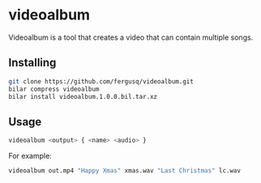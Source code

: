 # videoalbum

Videoalbum is a tool that creates a video that can contain multiple songs.

## Installing

```sh
git clone https://github.com/fergusq/videoalbum.git
bilar compress videoalbum
bilar install videoalbum.1.0.0.bil.tar.xz
```

## Usage

```sh
videoalbum <output> { <name> <audio> }
```

For example:

```sh
videoalbum out.mp4 "Happy Xmas" xmas.wav "Last Christmas" lc.wav
```
